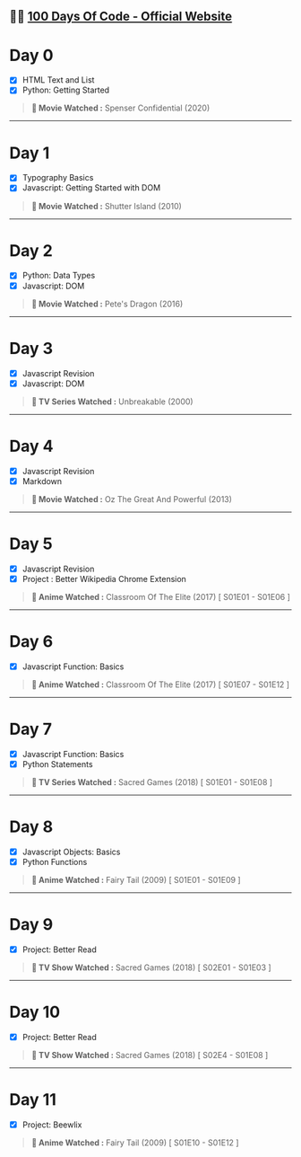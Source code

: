 
👩‍💻 [100 Days Of Code - Official Website](https://www.100daysofcode.com/)
-

# Day 0

 - [X] HTML Text and List
 - [X] Python: Getting Started

> **🍿 Movie Watched :** Spenser Confidential (2020)
---

# Day 1

 - [X] Typography Basics
 - [X] Javascript: Getting Started with DOM
 
> **🍿 Movie Watched :** Shutter Island (2010)
---

# Day 2

 - [X] Python: Data Types
 - [X] Javascript: DOM

> **🍿 Movie Watched :** Pete's Dragon (2016)
---

# Day 3

 - [X] Javascript Revision
 - [X] Javascript: DOM

> **🍿 TV Series Watched :** Unbreakable (2000)
---

# Day 4

 - [X] Javascript Revision
 - [X] Markdown

> **🍿 Movie Watched :** Oz The Great And Powerful (2013)
---

# Day 5

 - [X] Javascript Revision
 - [X] Project : Better Wikipedia Chrome Extension

> **🍿 Anime Watched :** Classroom Of The Elite (2017) \[ S01E01 - S01E06 ]
---

# Day 6

 - [X] Javascript Function: Basics

> **🍿 Anime Watched :** Classroom Of The Elite (2017) \[ S01E07 - S01E12 ]
---

# Day 7

 - [X] Javascript Function: Basics
 - [X] Python Statements

> **🍿 TV Series Watched :** Sacred Games (2018) \[ S01E01 - S01E08 ]
---

# Day 8

 - [X] Javascript Objects: Basics
 - [X] Python Functions

> **🍿 Anime Watched :** Fairy Tail (2009) \[ S01E01 - S01E09 ]
---

# Day 9

 - [X] Project: Better Read

> **🍿 TV Show Watched :** Sacred Games (2018) \[ S02E01 - S01E03 ]
---

# Day 10

 - [X] Project: Better Read

> **🍿 TV Show Watched :** Sacred Games (2018) \[ S02E4 - S01E08 ]
---

# Day 11

 - [X] Project: Beewlix

> **🍿 Anime Watched :** Fairy Tail (2009) \[ S01E10 - S01E12 ]

